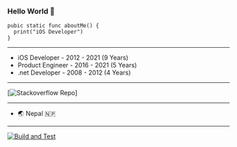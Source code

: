### Hello World 🙏

```
pubic static func aboutMe() {
  print("iOS Developer")
}
```

***

- iOS Developer - 2012 - 2021 (9 Years)
- Product Engineer - 2016 - 2021 (5 Years)
- .net Developer - 2008 - 2012 (4 Years)

***

[![Stackoverflow Repo](https://img.shields.io/stackexchange/stackoverflow/r/1294448)]


***

- 🌏 Nepal 🇳🇵 

***

[![Build and Test](https://github.com/apple/swift-protobuf/workflows/Build%20and%20Test/badge.svg)](https://github.com/apple/swift-protobuf/actions?query=workflow%3A%22Build+and+Test%22)

<!--
**bishalg/bishalg** is a ✨ _special_ ✨ repository because its `README.md` (this file) appears on your GitHub profile.

Here are some ideas to get you started:

- 🔭 I’m currently working on ...
- 🌱 I’m currently learning ...
- 👯 I’m looking to collaborate on ...
- 🤔 I’m looking for help with ...
- 💬 Ask me about ...
- 📫 How to reach me: ...
- 😄 Pronouns: ...
- ⚡ Fun fact: ...
-->

